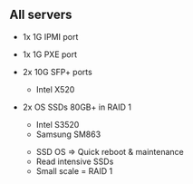 ---
---
## All servers
- 1x 1G IPMI port
- 1x 1G PXE port
- 2x 10G SFP+ ports
  - Intel X520
- 2x OS SSDs 80GB+ in RAID 1
  - Intel S3520
  - Samsung SM863

  <aside class="notes">
    <ul>
      <li>SSD OS => Quick reboot & maintenance</li>
      <li>Read intensive SSDs</li>
      <li>Small scale = RAID 1</li>
    </ul>
  </aside>
